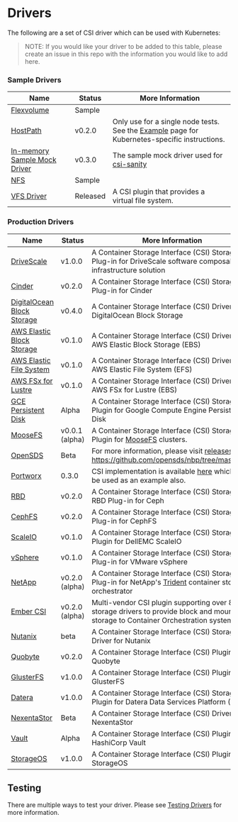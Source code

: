 # Drivers
The following are a set of CSI driver which can be used with Kubernetes:

> NOTE: If you would like your driver to be added to this table, please create an issue in this repo with the information you would like to add here.

### Sample Drivers
Name | Status | More Information
-----|--------|-------
[Flexvolume](https://github.com/kubernetes-csi/drivers/tree/master/pkg/flexadapter) | Sample |
[HostPath](https://github.com/kubernetes-csi/drivers/tree/master/pkg/hostpath) | v0.2.0 | Only use for a single node tests. See the [Example](Example.html) page for Kubernetes-specific instructions.
[In-memory Sample Mock Driver](https://github.com/kubernetes-csi/csi-test/tree/master/mock/service) | v0.3.0 | The sample mock driver used for [csi-sanity](https://github.com/kubernetes-csi/csi-test/tree/master/cmd/csi-sanity)
[NFS](https://github.com/kubernetes-csi/drivers/tree/master/pkg/nfs) | Sample |
[VFS Driver](https://github.com/thecodeteam/csi-vfs) | Released | A CSI plugin that provides a virtual file system.

### Production Drivers
Name | Status | More Information
-----|--------|-------
[DriveScale](https://github.com/DriveScale/k8s-plugins)|v1.0.0|A Container Storage Interface (CSI) Storage Plug-in for DriveScale software composable infrastructure solution
[Cinder](https://github.com/kubernetes/cloud-provider-openstack/tree/master/pkg/csi/cinder)|v0.2.0|A Container Storage Interface (CSI) Storage Plug-in for Cinder
[DigitalOcean Block Storage](https://github.com/digitalocean/csi-digitalocean) | v0.4.0 | A Container Storage Interface (CSI) Driver for DigitalOcean Block Storage
[AWS Elastic Block Storage](https://github.com/kubernetes-sigs/aws-ebs-csi-driver) | v0.1.0 | A Container Storage Interface (CSI) Driver for AWS Elastic Block Storage (EBS)
[AWS Elastic File System](https://github.com/aws/aws-efs-csi-driver) | v0.1.0 | A Container Storage Interface (CSI) Driver for AWS Elastic File System (EFS)
[AWS FSx for Lustre](https://github.com/aws/aws-fsx-csi-driver) | v0.1.0 | A Container Storage Interface (CSI) Driver for AWS FSx for Lustre (EBS)
[GCE Persistent Disk](https://github.com/kubernetes-sigs/gcp-compute-persistent-disk-csi-driver)|Alpha|A Container Storage Interface (CSI) Storage Plugin for Google Compute Engine Persistent Disk
[MooseFS](https://github.com/moosefs/moosefs-csi)|v0.0.1 (alpha)|A Container Storage Interface (CSI) Storage Plugin for [MooseFS](https://moosefs.com/) clusters.
[OpenSDS](https://www.opensds.io/) | Beta | For more information, please visit [releases](https://github.com/opensds/nbp/releases) and https://github.com/opensds/nbp/tree/master/csi
[Portworx](https://portworx.com/) | 0.3.0 | CSI implementation is available [here](https://github.com/libopenstorage/openstorage/tree/master/csi) which can be used as an example also.
[RBD](https://github.com/ceph/ceph-csi)|v0.2.0|A Container Storage Interface (CSI) Storage RBD Plug-in for Ceph
[CephFS](https://github.com/ceph/ceph-csi)|v0.2.0|A Container Storage Interface (CSI) Storage Plug-in for CephFS
[ScaleIO](https://github.com/thecodeteam/csi-scaleio)|v0.1.0|A Container Storage Interface (CSI) Storage Plugin for DellEMC ScaleIO
[vSphere](https://github.com/thecodeteam/csi-vsphere)|v0.1.0|A Container Storage Interface (CSI) Storage Plug-in for VMware vSphere
[NetApp](https://github.com/NetApp/trident) | v0.2.0 (alpha) | A Container Storage Interface (CSI) Storage Plug-in for NetApp's [Trident](https://netapp-trident.readthedocs.io/) container storage orchestrator
[Ember CSI](https://ember-csi.io) | v0.2.0 (alpha) | Multi-vendor CSI plugin supporting over 80 storage drivers to provide block and mount storage to Container Orchestration systems.
[Nutanix](https://portal.nutanix.com/#/page/docs/details?targetId=CSI-Volume-Driver:CSI-Volume-Driver) | beta | A Container Storage Interface (CSI) Storage Driver for Nutanix
[Quobyte](https://github.com/quobyte/quobyte-csi) | v0.2.0 | A Container Storage Interface (CSI) Plugin for Quobyte
[GlusterFS](https://github.com/gluster/gluster-csi-driver) | v1.0.0 | A Container Storage Interface (CSI) Plugin for GlusterFS
[Datera](https://github.com/Datera/kubernetes-driver)|v1.0.0|A Container Storage Interface (CSI) Storage Plugin for Datera Data Services Platform (DSP)
[NexentaStor](https://github.com/Nexenta/nexentastor-csi-driver) | Beta | A Container Storage Interface (CSI) Driver for NexentaStor
[Vault](https://github.com/kubevault/csi-driver) | Alpha | A Container Storage Interface (CSI) Plugin for HashiCorp Vault
[StorageOS](https://storageos.com/) | v1.0.0 | A Container Storage Interface (CSI) Plugin for StorageOS

## Testing
There are multiple ways to test your driver. Please see [Testing Drivers](Testing-Drivers.html) for more information.

